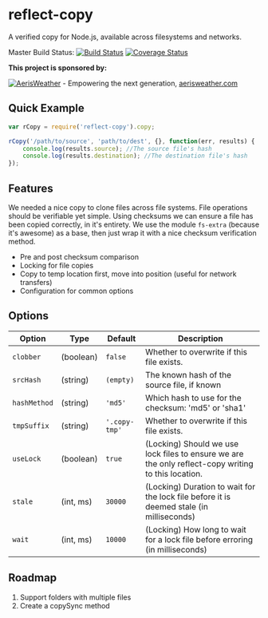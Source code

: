 reflect-copy
===================
A verified copy for Node.js, available across filesystems and networks.

Master Build Status: 
[![Build Status](https://travis-ci.org/aerisweather/node-reflect-copy.svg?branch=master)](https://travis-ci.org/aerisweather/node-reflect-copy)
[![Coverage Status](https://coveralls.io/repos/aerisweather/node-reflect-copy/badge.svg?branch=master&service=github)](https://coveralls.io/github/aerisweather/node-reflect-copy?branch=master)

__This project is sponsored by:__

[![AerisWeather](http://branding.aerisweather.com/logo-dark-small.png)](http://www.aerisweather.com) - Empowering the next generation, [aerisweather.com](https://www.aerisweather.com)

## Quick Example

```javascript
var rCopy = require('reflect-copy').copy;

rCopy('/path/to/source', 'path/to/dest', {}, function(err, results) {
    console.log(results.source); //The source file's hash
    console.log(results.destination); //The destination file's hash
});
```
## Features
We needed a nice copy to clone files across file systems. File operations should be verifiable yet simple. Using checksums we can ensure a file has been copied correctly, in it's entirety. We use the module `fs-extra` (because it's awesome) as a base, then just wrap it with a nice checksum verification method.

* Pre and post checksum comparison
* Locking for file copies
* Copy to temp location first, move into position (useful for network transfers)
* Configuration for common options

## Options

| Option | Type | Default | Description |
| ------ | ---- | ------- | ----------- |
| `clobber` | (boolean) | `false` | Whether to overwrite if this file exists. |
| `srcHash` | (string) | `(empty)` | The known hash of the source file, if known |
| `hashMethod` | (string) | `'md5'` | Which hash to use for the checksum: 'md5' or 'sha1' |
| `tmpSuffix` | (string) | `'.copy-tmp'` | Whether to overwrite if this file exists. |
| `useLock` | (boolean) | `true` | (Locking) Should we use lock files to ensure we are the only reflect-copy writing to this location. |
| `stale` | (int, ms) | `30000` | (Locking) Duration to wait for the lock file before it is deemed stale (in milliseconds) |
| `wait` | (int, ms) | `10000` | (Locking) How long to wait for a lock file before erroring (in milliseconds) |

## Roadmap

 1. Support folders with multiple files
 1. Create a copySync method

